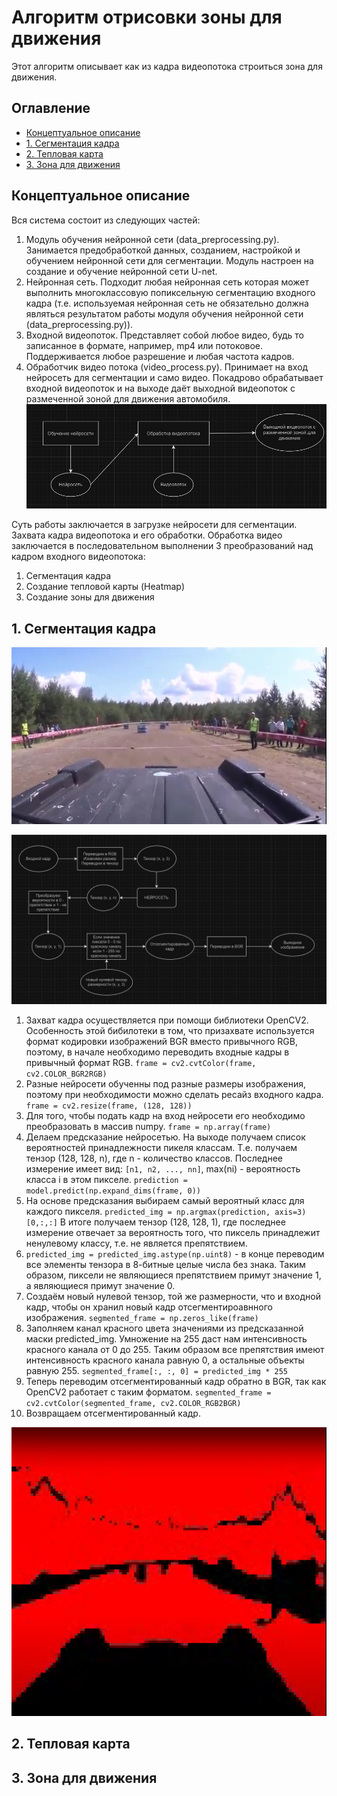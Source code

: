 # Алгоритм отрисовки зоны для движения
Этот алгоритм описывает как из кадра видеопотока строиться зона для движения.
## Оглавление
- [Концептуальное описание](#общее)
- [1. Сегментация кадра](#сегментация)
- [2. Тепловая карта](#heatmap)
- [3. Зона для движения](#зона)

## Концептуальное описание
Вся система состоит из следующих частей:
1) Модуль обучения нейронной сети (data_preprocessing.py). Занимается предобработкой данных, созданием, настройкой и обучением нейронной сети для сегментации. Модуль настроен на создание и обучение нейронной сети U-net.
2) Нейронная сеть. Подходит любая нейронная сеть которая может выполнить многоклассовую попиксельную сегментацию входного кадра (т.е. используемая нейронная сеть не обязательно должна являться результатом работы модуля обучения нейронной сети (data_preprocessing.py)).
3) Входной видеопоток. Представляет собой любое видео, будь то записанное в формате, например, mp4 или потоковое. Поддерживается любое разрешение и любая частота кадров.
4) Обработчик видео потока (video_process.py). Принимает на вход нейросеть для сегментации и само видео. Покадрово обрабатывает входной видеопоток и на выходе даёт выходной видеопоток с размеченной зоной для движения автомобиля.
![Общая схема работы программного модуля](1.jpg)

Суть работы заключается в загрузке нейросети для сегментации. Захвата кадра видеопотока и его обработки.
Обработка видео заключается в последовательном выполнении 3 преобразований над кадром входного видеопотока:
1) Сегментация кадра
2) Создание тепловой карты (Heatmap)
3) Создание зоны для движения
   
## 1. Сегментация кадра

![Входное изображение](2.jpg)

![Алгоритм сегментации](3.jpg)

1) Захват кадра осуществляется при помощи библиотеки OpenCV2. Особенность этой бибилотеки в том, что призахвате используется формат кодировки изображений BGR вместо привычного RGB, поэтому, в начале необходимо переводить входные кадры в привычный формат RGB.
`frame = cv2.cvtColor(frame, cv2.COLOR_BGR2RGB)`
2) Разные нейросети обученны под разные размеры изображения, поэтому при необходимости можно сделать ресайз входного кадра.
`frame = cv2.resize(frame, (128, 128))`
3) Для того, чтобы подать кадр на вход нейросети его необходимо преобразовать в массив numpy.
`frame = np.array(frame)`
4) Делаем предсказание нейросетью. На выходе получаем список вероятностей принадлежности пикеля классам. Т.е. получаем тензор (128, 128, n), где n - количество классов. Последнее измерение имеет вид: `[n1, n2, ..., nn]`, max(ni) - вероятность класса i в этом пикселе.
`prediction = model.predict(np.expand_dims(frame, 0))`
5) На основе предсказания выбираем самый вероятный класс для каждого пикселя.
`predicted_img = np.argmax(prediction, axis=3)[0,:,:]`
В итоге получаем тензор (128, 128, 1), где последнее измерение отвечает за вероятность того, что пиксель принадлежит ненулевому классу, т.е. не является препятствием.
6) `predicted_img = predicted_img.astype(np.uint8)` - в конце переводим все элементы тензора в 8-битные целые числа без знака. Таким образом, пиксели не являющиеся препятствием примут значение 1, а являющиеся примут значение 0.
7) Создаём новый нулевой тензор, той же размерности, что и входной кадр, чтобы он хранил новый кадр отсегментироавнного изображения.
`segmented_frame = np.zeros_like(frame)`
8) Заполняем канал красного цвета значениями из предсказанной маски predicted_img. Умножение на 255 даст нам интенсивность красного канала от 0 до 255. Таким образом все препятствия имеют интенсивность красного канала равную 0, а остальные объекты равную 255.
`segmented_frame[:, :, 0] = predicted_img * 255`
9) Теперь переводим отсегментированный кадр обратно в BGR, так как OpenCV2 работает с таким форматом.
`segmented_frame = cv2.cvtColor(segmented_frame, cv2.COLOR_RGB2BGR)`
10) Возвращаем отсегментированный кадр.

![Отсегментированный кадр](4.jpg)

## 2. Тепловая карта

## 3. Зона для движения

